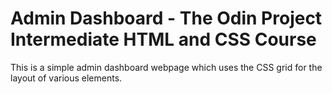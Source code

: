 # Admin Dashboard - The Odin Project Intermediate HTML and CSS Course
This is a simple admin dashboard webpage which uses the CSS grid for the layout of various elements. 
